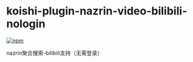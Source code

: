 # koishi-plugin-nazrin-video-bilibili-nologin

[![npm](https://img.shields.io/npm/v/koishi-plugin-nazrin-video-bilibili-nologin?style=flat-square)](https://www.npmjs.com/package/koishi-plugin-nazrin-video-bilibili-nologin)

nazrin聚合搜索-bilibili支持（无需登录）
